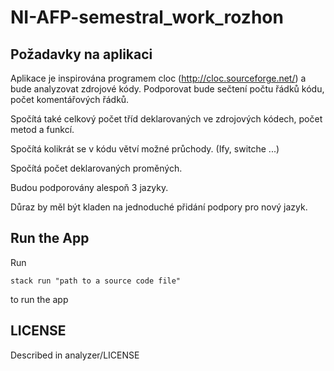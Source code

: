 # NI-AFP-semestral_work_rozhon

## Požadavky na aplikaci

Aplikace je inspirována programem cloc (http://cloc.sourceforge.net/) a bude analyzovat zdrojové kódy.
Podporovat bude sečtení počtu řádků kódu, počet komentářových řádků.

Spočítá také celkový počet tříd deklarovaných ve zdrojových kódech, počet metod a funkcí.

Spočítá kolikrát se v kódu větví možné průchody. (Ify, switche ...)

Spočítá počet deklarovaných proměných.


Budou podporovány alespoň 3 jazyky.

Důraz by měl být kladen na jednoduché přidání podpory pro nový jazyk.

## Run the App

Run
```
stack run "path to a source code file"
```
to run the app


## LICENSE

Described in analyzer/LICENSE
